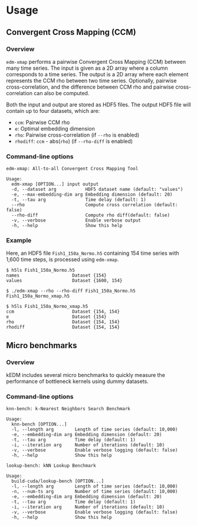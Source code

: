 # Usage

## Convergent Cross Mapping (CCM)

### Overview

`edm-xmap` performs a pairwise Convergent Cross Mapping (CCM) between many
time series. The input is given as a 2D array where a column corresponds to a
time series. The output is a 2D array where each element represents the CCM
rho between two time series. Optionally, pairwise cross-correlation, and the
difference between CCM rho and pairwise cross-correlation can also be
computed.

Both the input and output are stored as HDF5 files. The output HDF5 file will
contain up to four datasets, which are:

- `ccm`: Pairwise CCM rho
- `e`: Optimal embedding dimension
- `rho`: Pairwise cross-correlation (if `--rho` is enabled)
- `rhodiff`: `ccm` - abs(`rho`) (if `--rho-diff` is enabled)

### Command-line options

```shell
edm-xmap: All-to-all Convergent Cross Mapping Tool

Usage:
  edm-xmap [OPTION...] input output
  -d, --dataset arg           HDF5 dataset name (default: "values")
  -e, --max-embedding-dim arg Embedding dimension (default: 20)
  -t, --tau arg               Time delay (default: 1)
  --rho                       Compute cross correlation (default: false)
  --rho-diff                  Compute rho diff(default: false)
  -v, --verbose               Enable verbose output
  -h, --help                  Show this help
```

### Example

Here, an HDF5 file `Fish1_150a_Normo.h5` containing 154 time series with 1,600
time steps, is processed using `edm-xmap`.

```shell
$ h5ls Fish1_150a_Normo.h5
names                    Dataset {154}
values                   Dataset {1600, 154}
```

```shell
$ ./edm-xmap --rho --rho-diff Fish1_150a_Normo.h5 Fish1_150a_Normo_xmap.h5
```

```shell
$ h5ls Fish1_150a_Normo_xmap.h5
ccm                      Dataset {154, 154}
e                        Dataset {154}
rho                      Dataset {154, 154}
rhodiff                  Dataset {154, 154}
```

## Micro benchmarks

### Overview

kEDM includes several micro benchmarks to quickly measure the performance of
bottleneck kernels using dummy datasets.

### Command-line options

```shell
knn-bench: k-Nearest Neighbors Search Benchmark

Usage:
  knn-bench [OPTION...]
  -l, --length arg        Length of time series (default: 10,000)
  -e, --embedding-dim arg Embedding dimension (default: 20)
  -t, --tau arg           Time delay (default: 1)
  -i, --iteration arg     Number of iterations (default: 10)
  -v, --verbose           Enable verbose logging (default: false)
  -h, --help              Show this help
```

```shell
lookup-bench: kNN Lookup Benchmark

Usage:
  build-cuda/lookup-bench [OPTION...]
  -l, --length arg        Length of time series (default: 10,000)
  -n, --num-ts arg        Number of time series (default: 10,000)
  -e, --embedding-dim arg Embedding dimension (default: 20)
  -t, --tau arg           Time delay (default: 1)
  -i, --iteration arg     Number of iterations (default: 10)
  -v, --verbose           Enable verbose logging (default: false)
  -h, --help              Show this help
```
